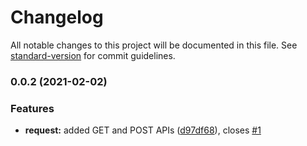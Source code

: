 # Changelog

All notable changes to this project will be documented in this file. See [standard-version](https://github.com/conventional-changelog/standard-version) for commit guidelines.

### 0.0.2 (2021-02-02)


### Features

* **request:** added GET and POST APIs ([d97df68](https://github.com/MapColonies/3d-ingestion/commit/d97df68a2f378e140eba8ab0be0a82482c4be7f2)), closes [#1](https://github.com/MapColonies/3d-ingestion/issues/1)
